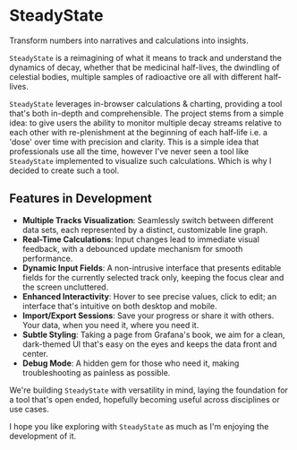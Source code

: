 # SteadyState
Transform numbers into narratives and calculations into insights.

`SteadyState` is a reimagining of what it means to track and understand the dynamics of decay, whether that be medicinal half-lives, the dwindling of celestial bodies, multiple samples of radioactive ore all with different half-lives.

`SteadyState` leverages in-browser calculations & charting, providing a tool that's both in-depth and comprehensible. The project stems from a simple idea: to give users the ability to monitor multiple decay streams relative to each other with re-plenishment at the beginning of each half-life i.e. a 'dose' over time with precision and clarity. This is a simple idea that professionals use all the time, however I've never seen a tool like `SteadyState` implemented to visualize such calculations. Which is why I decided to create such a tool.

## Features in Development

- **Multiple Tracks Visualization**: Seamlessly switch between different data sets, each represented by a distinct, customizable line graph.
- **Real-Time Calculations**: Input changes lead to immediate visual feedback, with a debounced update mechanism for smooth performance.
- **Dynamic Input Fields**: A non-intrusive interface that presents editable fields for the currently selected track only, keeping the focus clear and the screen uncluttered.
- **Enhanced Interactivity**: Hover to see precise values, click to edit; an interface that's intuitive on both desktop and mobile.
- **Import/Export Sessions**: Save your progress or share it with others. Your data, when you need it, where you need it.
- **Subtle Styling**: Taking a page from Grafana's book, we aim for a clean, dark-themed UI that's easy on the eyes and keeps the data front and center.
- **Debug Mode**: A hidden gem for those who need it, making troubleshooting as painless as possible.

We're building `SteadyState` with versatility in mind, laying the foundation for a tool that's open ended, hopefully becoming useful across disciplines or use cases.

I hope you like exploring with `SteadyState` as much as I'm enjoying the development of it.
